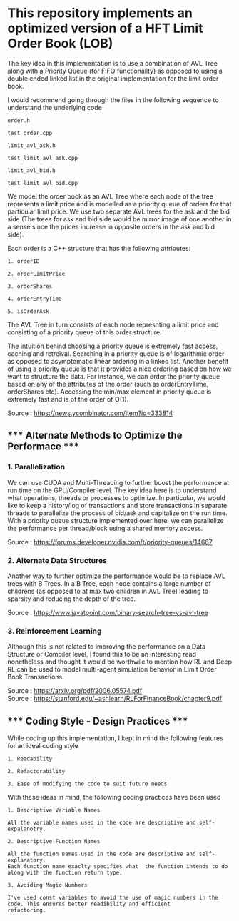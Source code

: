# This repository implements an optimized version of a HFT Limit Order Book (LOB)

The key idea in this implementation is to use a combination of AVL Tree along with a Priority Queue (for FIFO functionality) as opposed to using a double ended linked list in the original implementation for the limit order book.

I would recommend going through the files in the following sequence to understand the underlying code

```
order.h 

test_order.cpp 

limit_avl_ask.h 

test_limit_avl_ask.cpp 

limit_avl_bid.h 

test_limit_avl_bid.cpp
```

We model the order book as an AVL Tree where each node of the tree represents a limit price and is modelled as a priority queue of orders for that particular limit price. We use two separate AVL trees for the ask and the bid side (The trees for ask and bid side would be mirror image of one another in a sense since the prices increase in opposite orders in the ask and bid side).

Each order is a C++ structure that has the following attributes: 

    1. orderID 
    
    2. orderLimitPrice 
    
    3. orderShares 
    
    4. orderEntryTime 
    
    5. isOrderAsk 
    
    
The AVL Tree in turn consists of each node represnting a limit price and consisting of a priority queue of this order structure.


The intuition behind choosing a priority queue is extremely fast access, caching and retreival. Searching in a priority queue is of logarithmic order as opposed to asymptomatic linear ordering in a linked list. Another benefit of using a priority queue is that it provides a nice ordering based on how we want to structure the data. For instance, we can order the priority queue based on any of the attributes of the order (such as orderEntryTime, orderShares etc). Accessing the min/max element in priority queue is extremely fast and is of the order of O(1).

Source : https://news.ycombinator.com/item?id=333814

## *** Alternate Methods to Optimize the Performace ***

### 1. Parallelization

We can use CUDA and Multi-Threading to further boost the performance at run time on the GPU/Compiler level. The key idea here is to understand what operations, threads or processes to optimize. In particular, we would like to keep a history/log of transactions and store transactions in separate threads to parallelize the process of bid/ask and capitalize on the run time. With a priority queue structure implemented over here, we can parallelize the performance per thread/block using a shared memory access. 

Source : https://forums.developer.nvidia.com/t/priority-queues/14667

### 2. Alternate Data Structures

Another way to further optimize the performance would be to replace AVL trees with B Trees. In a B Tree, each node contains a large number of childrens (as opposed to at max two children in AVL Tree) leading to sparsity and reducing the depth of the tree.

Source : https://www.javatpoint.com/binary-search-tree-vs-avl-tree


### 3. Reinforcement Learning

Although this is not related to improving the performance on a Data Structure or Compiler level, I found this to be an interesting read nonetheless and thought it would be worthwile to mention how RL and Deep RL can be used to model multi-agent simulation behavior in Limit Order Book Transactions.

Source : https://arxiv.org/pdf/2006.05574.pdf \
Source : https://stanford.edu/~ashlearn/RLForFinanceBook/chapter9.pdf

## *** Coding Style - Design Practices ***

While coding up this implementation, I kept in mind the following features for an ideal coding style

```
1. Readability

2. Refactorability

3. Ease of modifying the code to suit future needs
```
With these ideas in mind, the following coding practices have been used 

```
1. Descriptive Variable Names

All the variable names used in the code are descriptive and self-expalanotry.

2. Descriptive Function Names

All the function names used in the code are descriptive and self-explanatory. 
Each function name exaclty specifies what  the function intends to do along with the function return type.

3. Avoiding Magic Numbers

I've used const variables to avoid the use of magic numbers in the code. This ensures better readibility and efficient 
refactoring.

```




